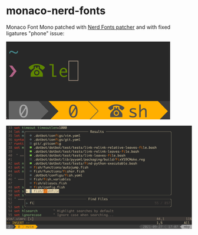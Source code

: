 # monaco-nerd-fonts

Monaco Font Mono patched with [Nerd Fonts patcher](https://github.com/ryanoasis/nerd-fonts) and with fixed ligatures "phone" issue:

![](./phone.png)


![](./screen.png)


